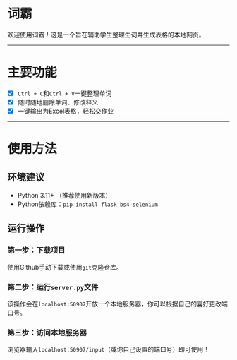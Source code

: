 # 词霸

欢迎使用词霸！这是一个旨在辅助学生整理生词并生成表格的本地网页。

---

# 主要功能
- [x] `Ctrl + C`和`Ctrl + V`一键整理单词
- [x] 随时随地删除单词、修改释义
- [x] 一键输出为Excel表格，轻松交作业

---

# 使用方法

## 环境建议
- Python 3.11+ （推荐使用新版本）
- Python依赖库：`pip install flask bs4 selenium`

## 运行操作

### 第一步：下载项目

使用Github手动下载或使用`git`克隆仓库。

### 第二步：运行`server.py`文件

该操作会在`localhost:50907`开放一个本地服务器，你可以根据自己的喜好更改端口号。

### 第三步：访问本地服务器

浏览器输入`localhost:50907/input`（或你自己设置的端口号）即可使用！